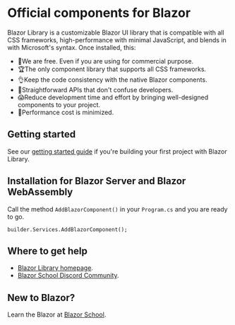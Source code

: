 # Official components for Blazor
Blazor Library is a customizable Blazor UI library that is compatible with all CSS frameworks, high-performance with minimal JavaScript, and blends in with Microsoft's syntax. Once installed, this:

* 🎁We are free. Even if you are using for commercial purpose.
* 🏆The only component library that supports all CSS frameworks.
* 👌Keep the code consistency with the native Blazor components.
* 💪Straightforward APIs that don't confuse developers.
* 😱Reduce development time and effort by bringing well-designed components to your project.
* 🚀Performance cost is minimized.

## Getting started
See our [getting started guide](https://blazorlibrary.com/guides/) if you're building your first project with Blazor Library.

## Installation for Blazor Server and Blazor WebAssembly
Call the method `AddBlazorComponent()` in your `Program.cs` and you are ready to go.

`builder.Services.AddBlazorComponent();`

## Where to get help
* [Blazor Library homepage](https://blazorlibrary.com).
* [Blazor School Discord Community](https://discord.com/invite/HsTu2Emqsd).

## New to Blazor?
Learn the Blazor at [Blazor School](https://blazorschool.com).
